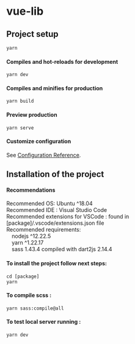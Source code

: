 # vue-lib

## Project setup

```
yarn
```

#### Compiles and hot-reloads for development

```
yarn dev
```

#### Compiles and minifies for production

```
yarn build
```

#### Preview production

```
yarn serve
```

#### Customize configuration

See [Configuration Reference](https://cli.vuejs.org/config/).

## Installation of the project

#### Recommendations

Recommended OS: Ubuntu ^18.04  
Recommended IDE : Visual Studio Code  
Recommended extensions for VSCode : found in [package]/.vscode/extensions.json file  
Recommended requirements:  
&emsp;nodejs ^12.22.5  
&emsp;yarn ^1.22.17  
&emsp;sass 1.43.4 compiled with dart2js 2.14.4

#### To install the project follow next steps:

```
cd [package]
yarn
```

#### To compile scss :

```
yarn sass:compile@all
```


#### To test local server running :

```
yarn dev
```
